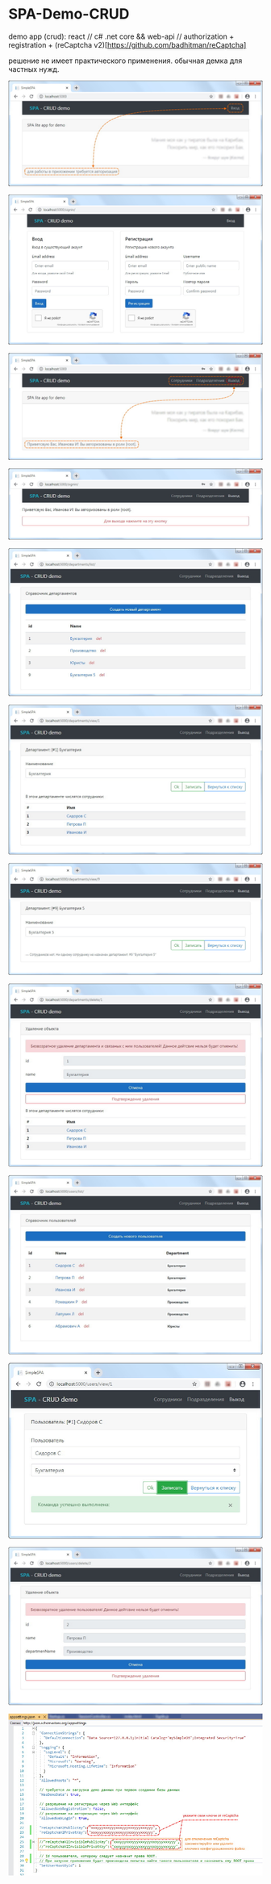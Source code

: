 # SPA-Demo-CRUD
demo app (crud): react // c# .net core && web-api // authorization + registration + (reCaptcha v2)[https://github.com/badhitman/reCaptcha]

решение не имеет практического применения. обычная демка для частных нужд.

![домашняя страница незарегистрированного пользователя](./screenshots/home-page-guest.jpg)

![страница входа/регистрации пользователя](./screenshots/log-in.jpg)

![домашняя страница зарегистрированного пользователя](./screenshots/home-page-user.jpg)

![страница выхода из сессии пользователя](./screenshots/log-out.jpg)

![список доступных департаментов](./screenshots/departments-list.jpg)

![карточка департамента 1](./screenshots/departments-card.jpg)

![карточка департамента 2](./screenshots/departments-card-empty.jpg)

![карточка департамента 3](./screenshots/departments-delete.jpg)

![список пользователей](./screenshots/user-list.jpg)

![карточка пользователя 1](./screenshots/user-card.jpg)

![карточка пользователя 2](./screenshots/user-delete.jpg)

![конфигурационный файл приложения](./screenshots/appsettings.json.jpg)